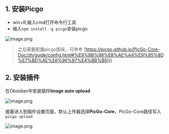 ## 1. 安装Picgo

- win+R,输入cmd打开命令行工具
- 输入`npm install -g picgo`安装picgo

![image.png](https://s2.loli.net/2024/04/09/fPoQWSMh96j4tL1.png)

> 之后需要配置picgo图床，可参考 [https://picgo.github.io/PicGo-Core-Doc/zh/guide/config.html#%E9%BB%98%E8%AE%A4%E9%85%8D%E7%BD%AE%E6%96%87%E4%BB%B6]()
## 2. 安装插件

在Obsidian中安装插件**Image auto upload**

![image.png](https://s2.loli.net/2024/04/09/T96czJI8Fu5MdNy.png)

接着进入到插件设置页面，默认上传器选择**PicGo-Core**，PicGo-Core路径写入`picgo upload`

![image.png](https://s2.loli.net/2024/04/09/kCfqXwE3NPAOsFK.png)
